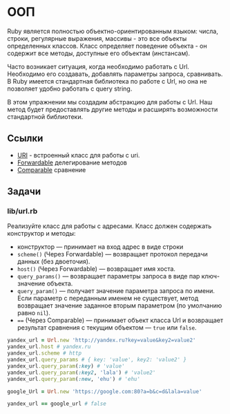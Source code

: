 # ООП

Ruby является полностью объектно-ориентированным языком: числа, строки, регулярные выражения, массивы - это все объекты определенных классов. Класс определяет поведение объекта - он содержит все методы, доступные его объектам (инстансам).

Часто возникает ситуация, когда необходимо работать с Url. Необходимо его создавать, добавлять параметры запроса, сравнивать. В Ruby имеется стандартная библиотека по работе с Url, но она не позволяет удобно работать с query string.

В этом упражнении мы создадим абстракцию для работы с Url. Наш метод будет предоставлять другие методы и расширять возможности стандартной библиотеки.

## Ссылки

* [URI](https://ruby-doc.org/stdlib-3.0.1/libdoc/uri/rdoc/URI.html) - встроенный класс для работы с uri.
* [Forwardable](https://ruby-doc.org/stdlib-3.0.1/libdoc/forwardable/rdoc/Forwardable.html) делегирование методов
* [Comparable](https://ruby-doc.org/core-3.0.1/Comparable.html) сравнение

## Задачи

### lib/url.rb

Реализуйте класс для работы с адресами. Класс должен содержать конструктор и методы:

* конструктор — принимает на вход адрес в виде строки
* `scheme()` (Через Forwardable) — возвращает протокол передачи данных (без двоеточия).
* `host()` (Через Forwardable) — возвращает имя хоста.
* `query_params()` — возвращает параметры запроса в виде пар ключ-значение объекта.
* `query_param()` — получает значение параметра запроса по имени. Если параметр с переданным именем не существует, метод возвращает значение заданное вторым параметром (по умолчанию равно `nil`).
* `==` (Через Comparable) — принимает объект класса Url и возвращает результат сравнения с текущим объектом — `true` или `false`.

```ruby
yandex_url = Url.new 'http://yandex.ru?key=value&key2=value2'
yandex_url.host # yandex.ru
yandex_url.scheme # http
yandex_url.query_params # { key: 'value', key2: 'value2' }
yandex_url.query_param(:key) # 'value'
yandex_url.query_param(:key2, 'lala') # 'value2'
yandex_url.query_param(:new, 'ehu') # 'ehu'

google_Url = Url.new 'https://google.com:80?a=b&c=d&lala=value'

yandex_url == google_url # false
```
